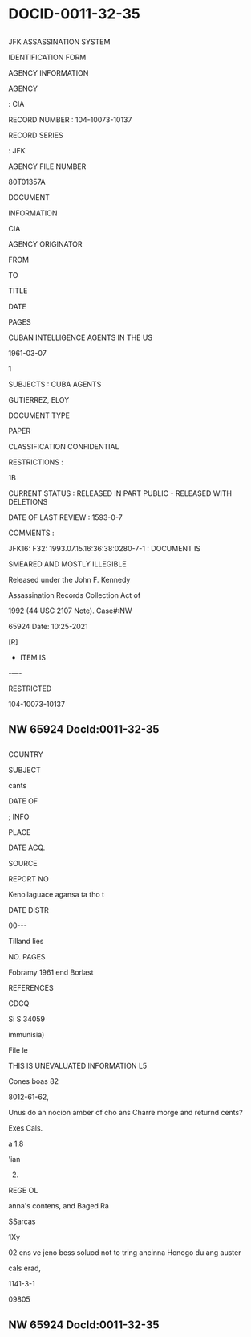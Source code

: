# DOCID-0011-32-35

##
JFK ASSASSINATION SYSTEM

IDENTIFICATION FORM

AGENCY INFORMATION

AGENCY

: CIA

RECORD NUMBER : 104-10073-10137

RECORD SERIES

: JFK

AGENCY FILE NUMBER

80T01357A

DOCUMENT

INFORMATION

CIA

AGENCY ORIGINATOR

FROM

TO

TITLE

DATE

PAGES

CUBAN INTELLIGENCE AGENTS IN THE US

1961-03-07

1

SUBJECTS : CUBA AGENTS

GUTIERREZ, ELOY

DOCUMENT TYPE

PAPER

CLASSIFICATION CONFIDENTIAL

RESTRICTIONS :

1B

CURRENT STATUS : RELEASED IN PART PUBLIC - RELEASED WITH DELETIONS

DATE OF LAST REVIEW : 1593-0-7

COMMENTS :

JFK16: F32: 1993.07.15.16:36:38:0280-7-1 : DOCUMENT IS

SMEARED AND MOSTLY ILLEGIBLE

Released under the John F. Kennedy

Assassination Records Collection Act of

1992 (44 USC 2107 Note). Case#:NW

65924 Date: 10:25-2021

[R]

- ITEM IS

-—-

RESTRICTED

104-10073-10137

NW 65924 Docld:0011-32-35
---

##
COUNTRY

SUBJECT

cants

DATE OF

; INFO

PLACE

DATE ACQ.

SOURCE

REPORT NO

Kenollaguace agansa ta tho t

DATE DISTR

00---

Tilland lies

NO. PAGES

Fobramy 1961 end Borlast

REFERENCES

CDCQ

Si S 34059

immunisia)

File le

THIS IS UNEVALUATED INFORMATION L5

Cones boas 82

8012-61-62,

Unus do an nocion amber of cho ans Charre morge and returnd cents?

Exes Cals.

a 1.8

'ian

2.

REGE OL

anna's contens, and Baged Ra

SSarcas

1Xy

02 ens ve jeno bess soluod not to tring ancinna Honogo du ang auster

cals erad,

1141-3-1

09805

NW 65924 Docld:0011-32-35
---


